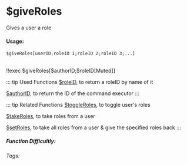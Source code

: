 # $giveRoles
Gives a user a role

#### Usage: 
`$giveRoles[userID;roleID 1;roleID 2;roleID 3;...]`


<br/>
<discord-messages>
	<discord-message :bot="false" role-color="#ffcc9a" author="Member">
		!!exec $giveRoles[$authorID;$roleID[Muted]]
	</discord-message>
</discord-messages>

::: tip Used Functions
[$roleID](../Role/roleID.md), to return a roleID by name of it

[$authorID](../Member.authorID.md), to return the ID of the command executor
:::

::: tip Related Functions
[$toggleRoles](../Role/toggleRoles.md), to toggle user's roles

[$takeRoles](../Role/takeRoles.md), to take roles from a user

[$setRoles](../Role/setRoles.md), to take all roles from a user & give the specified roles back
:::


##### Function Difficultly: <Badge type="warning" text="Medium" vertical="middle" /> 
###### Tags: <Badge type="tip" text="Give Roles" vertical="middle" /> <Badge type="tip" text="add role" vertical="middle" /> <Badge type="tip" text="give role" vertical="middle" /> <Badge type="tip" text="member" vertical="middle" /> <Badge type="tip" text="role" vertical="middle" /> 
